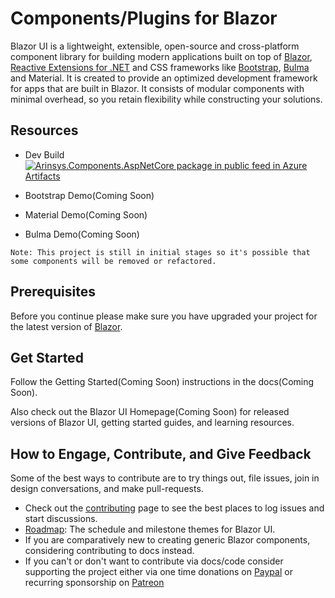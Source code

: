 # Components/Plugins for Blazor

Blazor UI is a lightweight, extensible, open-source and cross-platform component library for building modern applications built on top of [Blazor](https://dotnet.microsoft.com/apps/aspnet/web-apps/blazor), [Reactive Extensions for .NET](https://github.com/dotnet/reactive) and CSS frameworks like [Bootstrap](https://getbootstrap.com/), [Bulma](https://bulma.io/) and Material. It is created to provide an optimized development framework for apps that are built in Blazor. It consists of modular components with minimal overhead, so you retain flexibility while constructing your solutions.

## Resources

- Dev Build [![Arinsys.Components.AspNetCore package in public feed in Azure Artifacts](https://feeds.dev.azure.com/arinsys/b06546a9-49eb-44a3-97a8-519ec7ab2744/_apis/public/Packaging/Feeds/6372e361-3831-4524-b594-0af8130c0d7c/Packages/a089d9f3-2d3d-4059-8658-8f402b8b7c69/Badge)](https://dev.azure.com/arinsys/public/_packaging?_a=package&feed=6372e361-3831-4524-b594-0af8130c0d7c&package=a089d9f3-2d3d-4059-8658-8f402b8b7c69&preferRelease=true)

- Bootstrap Demo(Coming Soon)
- Material Demo(Coming Soon)
- Bulma Demo(Coming Soon)

```
Note: This project is still in initial stages so it's possible that some components will be removed or refactored.
```

## Prerequisites

Before you continue please make sure you have upgraded your project for the latest version of [Blazor](https://dotnet.microsoft.com/apps/aspnet/web-apps/client).

## Get Started

Follow the Getting Started(Coming Soon) instructions in the docs(Coming Soon).

Also check out the Blazor UI Homepage(Coming Soon) for released versions of Blazor UI, getting started guides, and learning resources.

## How to Engage, Contribute, and Give Feedback

Some of the best ways to contribute are to try things out, file issues, join in design conversations,
and make pull-requests.

- Check out the [contributing](https://abhisheksiddhu.github.io/blazor-ui/contribution-guidelines) page to see the best places to log issues and start discussions.
- [Roadmap](https://abhisheksiddhu.github.io/blazor-ui/roadmap): The schedule and milestone themes for Blazor UI.
- If you are comparatively new to creating generic Blazor components, considering contributing to docs instead.
- If you can't or don't want to contribute via docs/code consider supporting the project either via one time donations on [Paypal](https://www.paypal.me/abhisheksiddhu) or recurring sponsorship on [Patreon](https://patreon.com/abhisheksiddhu)
<!-- - [Download our latest dev builds](./docs/DailyBuilds.md) -->

<!--
* Follow along with the development of Blazor UI:
    * [Community Standup](Coming Soon): The community standup is held every week and streamed live to YouTube. You can view past standups in the linked playlist.
* [Build Blazor UI source code](./docs/BuildFromSource.md)
-->

<!--
## Reporting security issues and bugs

Security issues and bugs should be reported privately, via email, to the Arinsys Security Response Center (ASRC)  secure@arinsyscorp.com. You should receive a response within 24 hours. If for some reason you do not, please follow up via email to ensure we received your original message.

## Related projects

These are some other repos for related projects:

* [Core](Coming Soon) - core libraries used in all our projects
* [Essentials](Coming Soon) - Logging, configuration, dependency injection, and more.

## Code of conduct

This project has adopted the [Arinsys Open Source Code of Conduct](https://opensource.arinsyscorp.com/codeofconduct/).  For more information see the [Code of Conduct FAQ](https://opensource.arinsyscorp.com/codeofconduct/faq/) or contact [opencode@arinsyscorp.com](mailto:opencode@arinsyscorp.com) with any additional questions or comments.

-->

